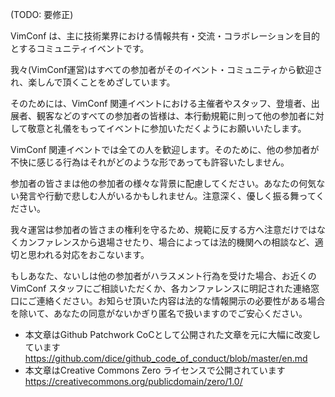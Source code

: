 (TODO: 要修正)

VimConf は、主に技術業界における情報共有・交流・コラボレーションを目的とするコミュニティイベントです。

我々(VimConf運営)はすべての参加者がそのイベント・コミュニティから歓迎され、楽しんで頂くことをめざしています。

そのためには、VimConf 関連イベントにおける主催者やスタッフ、登壇者、出展者、観客などのすべての参加者の皆様は、本行動規範に則って他の参加者に対して敬意と礼儀をもってイベントに参加いただくようにお願いいたします。

VimConf  関連イベントでは全ての人を歓迎します。そのために、他の参加者が不快に感じる行為はそれがどのような形であっても許容いたしません。

参加者の皆さまは他の参加者の様々な背景に配慮してください。あなたの何気ない発言や行動で悲しむ人がいるかもしれません。注意深く、優しく振る舞ってください。

我々運営は参加者の皆さまの権利を守るため、規範に反する方へ注意だけではなくカンファレンスから退場させたり、場合によっては法的機関への相談など、適切と思われる対応をおこないます。

もしあなた、ないしは他の参加者がハラスメント行為を受けた場合、お近くの VimConf スタッフにご相談いただくか、各カンファレンスに明記された連絡窓口にご連絡ください。お知らせ頂いた内容は法的な情報開示の必要性がある場合を除いて、あなたの同意がないかぎり匿名で扱いますのでご安心ください。

* 本文章はGithub Patchwork CoCとして公開された文章を元に大幅に改変しています <https://github.com/dice/github_code_of_conduct/blob/master/en.md>
* 本文章はCreative Commons Zero ライセンスで公開されています <https://creativecommons.org/publicdomain/zero/1.0/>
